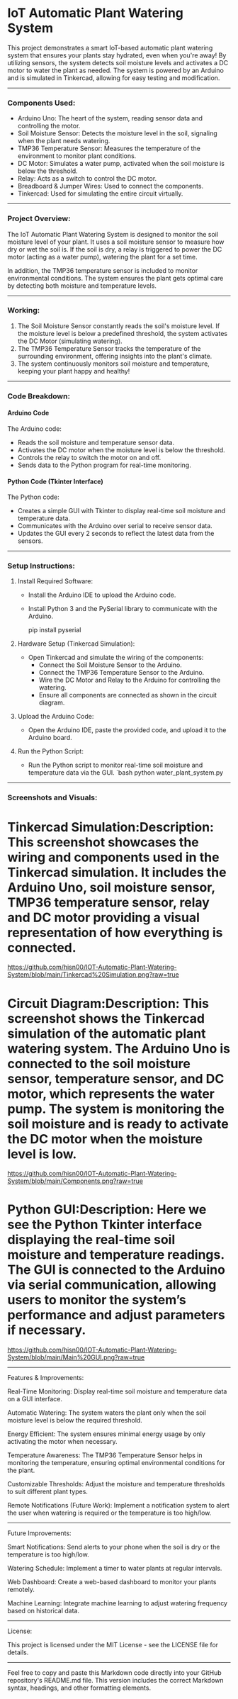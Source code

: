 # IoT Automatic Plant Watering System

This project demonstrates a smart IoT-based automatic plant watering system that ensures your plants stay hydrated, even when you're away! By utilizing sensors, the system detects soil moisture levels and activates a DC motor to water the plant as needed. The system is powered by an Arduino and is simulated in Tinkercad, allowing for easy testing and modification.

---

### Components Used:

- Arduino Uno: The heart of the system, reading sensor data and controlling the motor.
- Soil Moisture Sensor: Detects the moisture level in the soil, signaling when the plant needs watering.
- TMP36 Temperature Sensor: Measures the temperature of the environment to monitor plant conditions.
- DC Motor: Simulates a water pump, activated when the soil moisture is below the threshold.
- Relay: Acts as a switch to control the DC motor.
- Breadboard & Jumper Wires: Used to connect the components.
- Tinkercad: Used for simulating the entire circuit virtually.

---

### Project Overview:

The IoT Automatic Plant Watering System is designed to monitor the soil moisture level of your plant. It uses a soil moisture sensor to measure how dry or wet the soil is. If the soil is dry, a relay is triggered to power the DC motor (acting as a water pump), watering the plant for a set time.

In addition, the TMP36 temperature sensor is included to monitor environmental conditions. The system ensures the plant gets optimal care by detecting both moisture and temperature levels.

---

### Working:

1. The Soil Moisture Sensor constantly reads the soil's moisture level. If the moisture level is below a predefined threshold, the system activates the DC Motor (simulating watering).
2. The TMP36 Temperature Sensor tracks the temperature of the surrounding environment, offering insights into the plant's climate.
3. The system continuously monitors soil moisture and temperature, keeping your plant happy and healthy!

---

### Code Breakdown:

#### Arduino Code
The Arduino code:
- Reads the soil moisture and temperature sensor data.
- Activates the DC motor when the moisture level is below the threshold.
- Controls the relay to switch the motor on and off.
- Sends data to the Python program for real-time monitoring.

#### Python Code (Tkinter Interface)
The Python code:
- Creates a simple GUI with Tkinter to display real-time soil moisture and temperature data.
- Communicates with the Arduino over serial to receive sensor data.
- Updates the GUI every 2 seconds to reflect the latest data from the sensors.

---

### Setup Instructions:

1. Install Required Software:
   - Install the Arduino IDE to upload the Arduino code.
   - Install Python 3 and the PySerial library to communicate with the Arduino.
    
     pip install pyserial
     
2. Hardware Setup (Tinkercad Simulation):
   - Open Tinkercad and simulate the wiring of the components:
     - Connect the Soil Moisture Sensor to the Arduino.
     - Connect the TMP36 Temperature Sensor to the Arduino.
     - Wire the DC Motor and Relay to the Arduino for controlling the watering.
     - Ensure all components are connected as shown in the circuit diagram.

3. Upload the Arduino Code:
   - Open the Arduino IDE, paste the provided code, and upload it to the Arduino board.

4. Run the Python Script:
   - Run the Python script to monitor real-time soil moisture and temperature data via the GUI.
   `bash
   python water_plant_system.py


---

### Screenshots and Visuals:

# Tinkercad Simulation:Description: This screenshot showcases the wiring and components used in the Tinkercad simulation. It includes the Arduino Uno, soil moisture sensor, TMP36 temperature sensor, relay and DC motor providing a visual representation of how everything is connected.

https://github.com/hisn00/IOT-Automatic-Plant-Watering-System/blob/main/Tinkercad%20Simulation.png?raw=true


# Circuit Diagram:Description: This screenshot shows the Tinkercad simulation of the automatic plant watering system. The Arduino Uno is connected to the soil moisture sensor, temperature sensor, and DC motor, which represents the water pump. The system is monitoring the soil moisture and is ready to activate the DC motor when the moisture level is low.

https://github.com/hisn00/IOT-Automatic-Plant-Watering-System/blob/main/Components.png?raw=true

# Python GUI:Description: Here we see the Python Tkinter interface displaying the real-time soil moisture and temperature readings. The GUI is connected to the Arduino via serial communication, allowing users to monitor the system’s performance and adjust parameters if necessary.

https://github.com/hisn00/IOT-Automatic-Plant-Watering-System/blob/main/Main%20GUI.png?raw=true


---

Features & Improvements:

Real-Time Monitoring: Display real-time soil moisture and temperature data on a GUI interface.

Automatic Watering: The system waters the plant only when the soil moisture level is below the required threshold.

Energy Efficient: The system ensures minimal energy usage by only activating the motor when necessary.

Temperature Awareness: The TMP36 Temperature Sensor helps in monitoring the temperature, ensuring optimal environmental conditions for the plant.

Customizable Thresholds: Adjust the moisture and temperature thresholds to suit different plant types.

Remote Notifications (Future Work): Implement a notification system to alert the user when watering is required or the temperature is too high/low.



---

Future Improvements:

Smart Notifications: Send alerts to your phone when the soil is dry or the temperature is too high/low.

Watering Schedule: Implement a timer to water plants at regular intervals.

Web Dashboard: Create a web-based dashboard to monitor your plants remotely.

Machine Learning: Integrate machine learning to adjust watering frequency based on historical data.



---

License:

This project is licensed under the MIT License - see the LICENSE file for details.

---

Feel free to copy and paste this Markdown code directly into your GitHub repository's README.md file. This version includes the correct Markdown syntax, headings, and other formatting elements.
